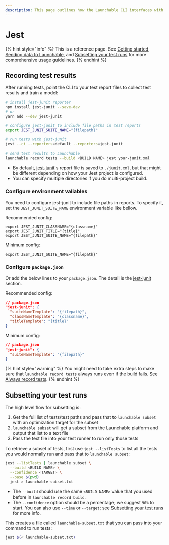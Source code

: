 ```yaml
---
description: This page outlines how the Launchable CLI interfaces with Jest.
---
```


# Jest

{% hint style="info" %}
This is a reference page. See [Getting started](../../getting-started.md), [Sending data to Launchable](../../sending-data-to-launchable/), and [Subsetting your test runs](../../features/predictive-test-selection/subsetting-your-test-runs.md) for more comprehensive usage guidelines.
{% endhint %}

## Recording test results

After running tests, point the CLI to your test report files to collect test results and train a model:

```bash
# install jest-junit reporter
npm install jest-junit --save-dev
# or
yarn add --dev jest-junit

# configure jest-junit to include file paths in test reports
export JEST_JUNIT_SUITE_NAME="{filepath}"

# run tests with jest-junit
jest --ci --reporters=default --reporters=jest-junit
 
# send test results to Launchable
launchable record tests --build <BUILD NAME> jest your-junit.xml
```

* By default, [jest-junit](https://www.npmjs.com/package/jest-junit)'s report file is saved to `./junit.xml`, but that might be different depending on how your Jest project is configured.
* You can specify multiple directories if you do multi-project build.

### Configure environment valiables

You need to configure jest-junit to include file paths in reports. To specify it, set the `JEST_JUNIT_SUITE_NAME` environment variable like bellow.

Recommended config:

```
export JEST_JUNIT_CLASSNAME="{classname}"
export JEST_JUNIT_TITLE="{title}"
export JEST_JUNIT_SUITE_NAME="{filepath}"
```

Minimum config:

```
export JEST_JUNIT_SUITE_NAME="{filepath}"
```

### Configure `package.json`

Or add the below lines to your `package.json`. The detail is the [jest-junit](https://www.npmjs.com/package/jest-junit) section.

Recommended config:

```json
// package.json
"jest-junit": {
  "suiteNameTemplate": "{filepath}",
  "classNameTemplate": "{classname}",
  "titleTemplate": "{title}"
}
```

Minimum config:

```json
// package.json
"jest-junit": {
  "suiteNameTemplate": "{filepath}"
}
```

{% hint style="warning" %}
You might need to take extra steps to make sure that `launchable record tests` always runs even if the build fails. See [Always record tests](../../sending-data-to-launchable/ensuring-record-tests-always-runs.md).
{% endhint %}

## Subsetting your test runs

The high level flow for subsetting is:

1. Get the full list of tests/test paths and pass that to `launchable subset` with an optimization target for the subset
2. `launchable subset` will get a subset from the Launchable platform and output that list to a text file
3. Pass the text file into your test runner to run only those tests

To retrieve a subset of tests, first use `jest --listTests` to list all the tests you would normally run and pass that to `launchable subset`:

```bash
jest --listTests | launchable subset \
  --build <BUILD NAME> \
  --confidence <TARGET> \
  --base $(pwd)
  jest > launchable-subset.txt
```

* The `--build` should use the same `<BUILD NAME>` value that you used before in `launchable record build`.
* The `--confidence` option should be a percentage; we suggest `90%` to start. You can also use `--time` or `--target`; see [Subsetting your test runs](../../features/predictive-test-selection/subsetting-your-test-runs.md) for more info.

This creates a file called `launchable-subset.txt` that you can pass into your command to run tests:

```bash
jest $(< launchable-subset.txt)
```
